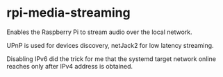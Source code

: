 # rpi-media-streaming
Enables the Raspberry Pi to stream audio over the local network.

UPnP is used for devices discovery, netJack2 for low latency streaming.

Disabling IPv6 did the trick for me that the systemd target network online reaches only after IPv4 address is obtained.
